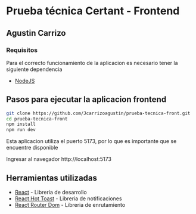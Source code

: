 # Prueba técnica Certant - Frontend

## Agustin Carrizo

### Requisitos

Para el correcto funcionamiento de la aplicacion es necesario tener la siguiente dependencia

- [NodeJS](https://nodejs.org/es)

## Pasos para ejecutar la aplicacion frontend

```sh
git clone https://github.com/Jcarrizoagustin/prueba-tecnica-front.git
cd prueba-tecnica-front
npm install
npm run dev
```

Esta aplicacion utiliza el puerto 5173, por lo que es importante que se encuentre disponible

Ingresar al navegador http://localhost:5173

## Herramientas utilizadas

- [React](https://es.react.dev/) - Libreria de desarrollo
- [React Hot Toast](https://react-hot-toast.com/) - Libreria de notificaciones
- [React Router Dom](https://reactrouter.com/en/main) - Libreria de enrutamiento

